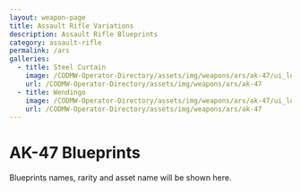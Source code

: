 ```yaml
---
layout: weapon-page
title: Assault Rifle Variations
description: Assault Rifle Blueprints
category: assault-rifle
permalink: /ars
galleries:
  - title: Steel Curtain
    image: /CODMW-Operator-Directory/assets/img/weapons/ars/ak-47/ui_loot_weapon_ar_akilo47_v4.png
    url: /CODMW-Operator-Directory/assets/img/weapons/ars/ak-47
  - title: Wendingo
    image: /CODMW-Operator-Directory/assets/img/weapons/ars/ak-47/ui_loot_weapon_ar_akilo47_v5.png
    url: /CODMW-Operator-Directory/assets/img/weapons/ars/ak-47
---
```


# AK-47 Blueprints

Blueprints names, rarity and asset name will be shown here.
